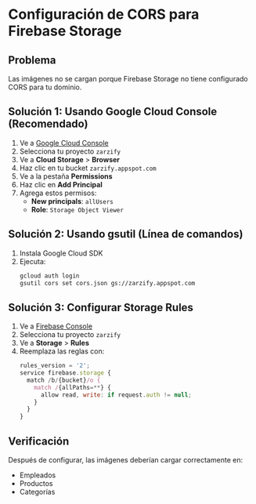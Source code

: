 # Configuración de CORS para Firebase Storage

## Problema
Las imágenes no se cargan porque Firebase Storage no tiene configurado CORS para tu dominio.

## Solución 1: Usando Google Cloud Console (Recomendado)

1. Ve a [Google Cloud Console](https://console.cloud.google.com/)
2. Selecciona tu proyecto `zarzify`
3. Ve a **Cloud Storage** > **Browser**
4. Haz clic en tu bucket `zarzify.appspot.com`
5. Ve a la pestaña **Permissions**
6. Haz clic en **Add Principal**
7. Agrega estos permisos:
   - **New principals**: `allUsers`
   - **Role**: `Storage Object Viewer`

## Solución 2: Usando gsutil (Línea de comandos)

1. Instala Google Cloud SDK
2. Ejecuta:
   ```bash
   gcloud auth login
   gsutil cors set cors.json gs://zarzify.appspot.com
   ```

## Solución 3: Configurar Storage Rules

1. Ve a [Firebase Console](https://console.firebase.google.com/)
2. Selecciona tu proyecto `zarzify`
3. Ve a **Storage** > **Rules**
4. Reemplaza las reglas con:
   ```javascript
   rules_version = '2';
   service firebase.storage {
     match /b/{bucket}/o {
       match /{allPaths=**} {
         allow read, write: if request.auth != null;
       }
     }
   }
   ```

## Verificación

Después de configurar, las imágenes deberían cargar correctamente en:
- Empleados
- Productos  
- Categorías
